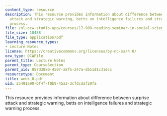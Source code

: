 ```yaml
---
content_type: resource
description: This resource provides information about difference between surprise
  attack and strategic warning, betts on intelligence failures and strategic warning
  process.
file: /ol-ocw-studio-app/courses/17-908-reading-seminar-in-social-science-intelligence-and-national-security-fall-2005/25491a90bf4ff0b945a23cfdcdaf20fa_week_8.pdf
file_size: 18488
file_type: application/pdf
learning_resource_types:
- Lecture Notes
license: https://creativecommons.org/licenses/by-nc-sa/4.0/
ocw_type: OCWFile
parent_title: Lecture Notes
parent_type: CourseSection
parent_uid: 057d3880-4507-a8f5-247a-db51d1c31ecc
resourcetype: Document
title: week_8.pdf
uid: 25491a90-bf4f-f0b9-45a2-3cfdcdaf20fa
---
```

This resource provides information about difference between surprise attack and strategic warning, betts on intelligence failures and strategic warning process.